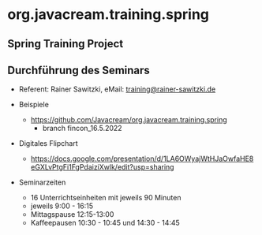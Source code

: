 # org.javacream.training.spring

## Spring Training Project


## Durchführung des Seminars 
* Referent: Rainer Sawitzki, eMail: training@rainer-sawitzki.de

* Beispiele
  * https://github.com/Javacream/org.javacream.training.spring
    *  branch fincon_16.5.2022
    
* Digitales Flipchart
  * https://docs.google.com/presentation/d/1LA6OWyajWtHJaOwfaHE8eGXLvPtgFi1FgPdaiziXwlk/edit?usp=sharing
  
* Seminarzeiten
  * 16 Unterrichtseinheiten mit jeweils 90 Minuten
  * jeweils 9:00 - 16:15
  * Mittagspause 12:15-13:00
  * Kaffeepausen 10:30 - 10:45 und 14:30 - 14:45
   
